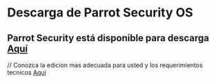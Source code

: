 <h1>Descarga de Parrot Security OS</h1>

Parrot Security está disponible para descarga <a href="https://parrotsec.org/download" target="blank">Aquí</a>
----
// Conozca la edicion mas adecuada para usted y los requerimientos tecnicos <a href="https://github.com/josegatica/parrot-docu-es/blob/master/03.-%20%C2%BFQue%20versi%C3%B3n%20de%20Parrot%20elegir%3F.md" target="blank">Aquí</a>
